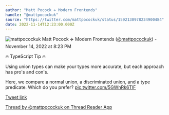 ```yaml
---
author: "Matt Pocock ✈️ Modern Frontends"
handle: "@mattpocockuk"
source: "https://twitter.com/mattpocockuk/status/1592130978234900484"
date: 2022-11-14T12:23:00.000Z
---
```


![mattpocockuk](https://pbs.twimg.com/profile_images/1567910259431202817/AvtGMFZW_normal.png)
Matt Pocock ✈️ Modern Frontends ([@mattpocockuk](https://twitter.com/mattpocockuk)) - November 14, 2022 at 8:23 PM

🔥 TypeScript Tip 🔥

Using union types can make your types more accurate, but each approach has pro's and con's.

Here, we compare a normal union, a discriminated union, and a type predicate. Which do you prefer? [pic.twitter.com/5GWhRk6TlF](https://twitter.com/mattpocockuk/status/1592130978234900484/video/1)

[Tweet link](https://twitter.com/mattpocockuk/status/1592130978234900484)

[Thread by @mattpocockuk on Thread Reader App](https://threadreaderapp.com/thread/1592130978234900484.html)
